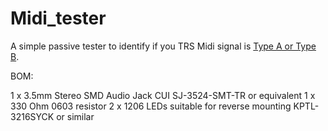 # Midi_tester

A simple passive tester to identify if you TRS Midi signal is [Type A or Type B](https://minimidi.world/). 

BOM: 

1 x 3.5mm Stereo SMD Audio Jack CUI SJ-3524-SMT-TR or equivalent 
1 x 330 Ohm 0603 resistor 
2 x 1206 LEDs suitable for reverse mounting KPTL-3216SYCK or similar 

